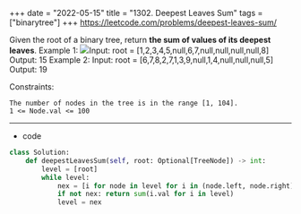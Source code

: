 +++ 
date = "2022-05-15"
title = "1302. Deepest Leaves Sum"
tags = ["binarytree"]
+++
https://leetcode.com/problems/deepest-leaves-sum/

Given the root of a binary tree, return __the sum of values of its deepest leaves__. 
Example 1:
![](https://assets.leetcode.com/uploads/2019/07/31/1483_ex1.png)Input: root = [1,2,3,4,5,null,6,7,null,null,null,null,8] Output: 15 
Example 2:
Input: root = [6,7,8,2,7,1,3,9,null,1,4,null,null,null,5] Output: 19 
 
Constraints:

	The number of nodes in the tree is in the range [1, 104].
	1 <= Node.val <= 100

---
- code
```py
class Solution:
    def deepestLeavesSum(self, root: Optional[TreeNode]) -> int:
        level = [root]
        while level:
            nex = [i for node in level for i in (node.left, node.right) if i]
            if not nex: return sum(i.val for i in level)
            level = nex
```
